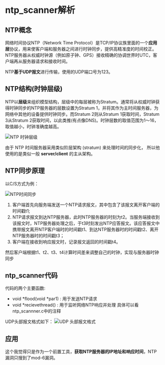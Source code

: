 # ntp_scanner解析
## NTP概念
网络时间协议NTP（Network Time Protocol）是TCP/IP协议族里面的一个**应用层**协议，用来使客户端和服务器之间进行时钟同步，提供高精准度的时间校正。NTP服务器从权威时钟源（例如原子钟、GPS）接收精确的协调世界时UTC，客户端再从服务器请求和接收时间。

NTP**基于UDP报文**进行传输，使用的UDP端口号为123。

## NTP结构(时钟层级)
NTP以**层级**来组织模型结构，层级中的每层被称为Stratum。通常将从权威时钟获得时钟同步的NTP服务器的层数设置为Stratum 1，并将其作为主时间服务器，为网络中其他的设备提供时钟同步。而Stratum 2则从Stratum 1获取时间，Stratum 3从Stratum 2获取时间，以此类推(有点像DNS)。时钟层数的取值范围为1～16，取值越小，时钟准确度越高。

![NTP 时钟层级](https://i-blog.csdnimg.cn/direct/66ec61baf2f0436392cd7b09b2b0ab13.png)

由于 NTP 时间服务器采用类似阶层架构 (stratum) 来处理时间的同步化， 所以他使用的是类似一般 **server/client** 的主从架构。


## NTP同步原理
以C/S方式为例：

![NTP时间同步](https://i-blog.csdnimg.cn/direct/f84c057708fa46d693c996b6e15e9332.png)

1. 客户端首先向服务端发送一个NTP请求报文，其中包含了该报文离开客户端的时间戳t1;
2. NTP请求报文到达NTP服务器，此时NTP服务器的时刻为t2。当服务端接收到该报文时，NTP服务器处理之后，于t3时刻发出NTP应答报文。该应答报文中携带报文离开NTP客户端时的时间戳t1、到达NTP服务器时的时间戳t2、离开NTP服务器时的时间戳t3；
3. 客户端在接收到响应报文时，记录报文返回的时间戳t4。

然后客户端根据t1、t2、t3、t4计算时间差来调整自己的时钟，实现与服务器时钟同步

## ntp_scanner代码
代码的两个主要函数:
- void *flood(void *par1) : 用于发送NTP请求
- void *recievethread() : 用于监听网络NTP响应并处理
具体可以看ntp_scannner.c中的注释

UDP头部报文格式如下：
![UDP 头部报文格式](https://i-blog.csdnimg.cn/blog_migrate/dff29768c58f6aacc49b010827586435.png)


## 应用
这个我觉得只是作为一个前置工具，**获取NTP服务器的IP地址和响应时间**，NTP漏洞只搜到了mod-6漏洞。